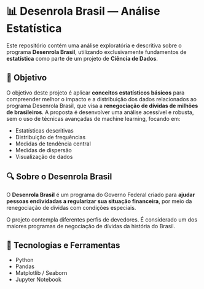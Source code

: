 # 📊 Desenrola Brasil — Análise Estatística

Este repositório contém uma análise exploratória e descritiva sobre o programa **Desenrola Brasil**, utilizando exclusivamente fundamentos de **estatística** como parte de um projeto de **Ciência de Dados**.

## 🧠 Objetivo

O objetivo deste projeto é aplicar **conceitos estatísticos básicos** para compreender melhor o impacto e a distribuição dos dados relacionados ao programa Desenrola Brasil, que visa a **renegociação de dívidas de milhões de brasileiros**. A proposta é desenvolver uma análise acessível e robusta, sem o uso de técnicas avançadas de machine learning, focando em:

- Estatísticas descritivas  
- Distribuição de frequências  
- Medidas de tendência central  
- Medidas de dispersão  
- Visualização de dados  

## 🔍 Sobre o Desenrola Brasil

O **Desenrola Brasil** é um programa do Governo Federal criado para **ajudar pessoas endividadas a regularizar sua situação financeira**, por meio da renegociação de dívidas com condições especiais.

O projeto contempla diferentes perfis de devedores. É considerado um dos maiores programas de negociação de dívidas da história do Brasil.

## 🧰 Tecnologias e Ferramentas

- Python  
- Pandas  
- Matplotlib / Seaborn  
- Jupyter Notebook  


